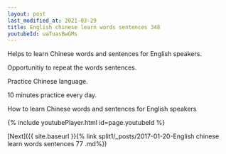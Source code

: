 ```yaml
---
layout: post
last_modified_at: 2021-03-29
title: English chinese learn words sentences 348 
youtubeId: uaTuasBwGMs
---
```

 
 
Helps to learn Chinese words and sentences for English speakers.

Opportunitiy to repeat the words sentences. 

Practice Chinese language. 
 
10 minutes practice every day. 
 
How to learn Chinese words and sentences for English speakers 
 
{% include youtubePlayer.html id=page.youtubeId %}
 
 
[Next]({{ site.baseurl }}{% link  split1/_posts/2017-01-20-English chinese learn words sentences 77 .md%})
 
